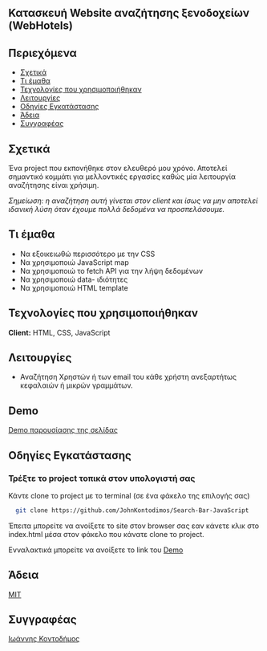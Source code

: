 ## Κατασκευή Website αναζήτησης ξενοδοχείων (WebHotels)

## Περιεχόμενα

* [Σχετικά](#σχετικά)
* [Τι έμαθα](#τι-έμαθα)
* [Τεχνολογίες που χρησιμοποιήθηκαν](#τεχνολογίες-που-χρησιμοποιήθηκαν)
* [Λειτουργίες](#λειτουργίες)
* [Οδηγίες Εγκατάστασης](#οδηγίες-εγκατάστασης)
* [Άδεια](#άδεια)
* [Συγγραφέας](#συγγραφέας)

## Σχετικά

Ένα project που εκπονήθηκε στον ελευθερό μου χρόνο. Αποτελεί σημαντικό κομμάτι για μελλοντικές εργασίες καθώς μία λειτουργία αναζήτησης είναι χρήσιμη.


*Σημείωση: η αναζήτηση αυτή γίνεται στον client και ίσως να μην αποτελεί ιδανική λύση όταν έχουμε πολλά δεδομένα να προσπελάσουμε.*


## Τι έμαθα

- Να εξοικειωθώ περισσότερο με την CSS
- Να χρησιμοποιώ JavaScript map  
- Nα χρησιμοποιώ το fetch API για την λήψη δεδομένων
- Να χρησιμοποιώ data- ιδιότητες
- Να χρησιμοποιώ HTML template


## Τεχνολογίες που χρησιμοποιήθηκαν

**Client:** HTML, CSS, JavaScript

## Λειτουργίες

- Αναζήτηση Χρηστών ή των email του κάθε χρήστη ανεξαρτήτως κεφαλαιών ή μικρών γραμμάτων.

## Demo

[Demo παρουσίασης της σελίδας](https://johnkontodimos.github.io/Search-Bar-JavaScript/)

## Οδηγίες Εγκατάστασης

### Τρέξτε το project τοπικά στον υπολογιστή σας

Κάντε clone το project με το terminal (σε ένα φάκελο της επιλογής σας)

```bash
  git clone https://github.com/JohnKontodimos/Search-Bar-JavaScript
```

Έπειτα μπορείτε να ανοίξετε το site στον browser σας εαν κάνετε κλικ στο index.html μέσα στον φάκελο που κάνατε clone το project.

Ενναλακτικά μπορείτε να ανοίξετε το link του [Demo](https://johnkontodimos.github.io/Search-Bar-JavaScript/)



## Άδεια

[MIT](https://choosealicense.com/licenses/mit/)

## Συγγραφέας

[Ιωάννης Κοντοδήμος](https://github.com/JohnKontodimos)
